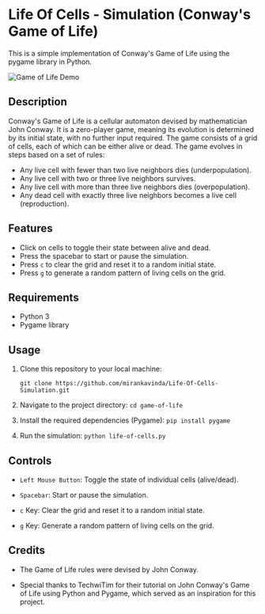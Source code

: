 # Life Of Cells - Simulation (Conway's Game of Life)

This is a simple implementation of Conway's Game of Life using the pygame library in Python.

![Game of Life Demo](game_of_life_demo.gif)

## Description

Conway's Game of Life is a cellular automaton devised by mathematician John Conway. It is a zero-player game, meaning its evolution is determined by its initial state, with no further input required. The game consists of a grid of cells, each of which can be either alive or dead. The game evolves in steps based on a set of rules:

- Any live cell with fewer than two live neighbors dies (underpopulation).
- Any live cell with two or three live neighbors survives.
- Any live cell with more than three live neighbors dies (overpopulation).
- Any dead cell with exactly three live neighbors becomes a live cell (reproduction).

## Features

- Click on cells to toggle their state between alive and dead.
- Press the spacebar to start or pause the simulation.
- Press `c` to clear the grid and reset it to a random initial state.
- Press `g` to generate a random pattern of living cells on the grid.

## Requirements

- Python 3
- Pygame library

## Usage

1. Clone this repository to your local machine:

   ```shell
   git clone https://github.com/mirankavinda/Life-Of-Cells-Simulation.git

2. Navigate to the project directory:
   `cd game-of-life`

4. Install the required dependencies (Pygame):
   `pip install pygame`

5. Run the simulation:
   `python life-of-cells.py`

## Controls

- `Left Mouse Button`: Toggle the state of individual cells (alive/dead).

- `Spacebar`: Start or pause the simulation.

- `c` Key: Clear the grid and reset it to a random initial state.

- `g` Key: Generate a random pattern of living cells on the grid.

## Credits

- The Game of Life rules were devised by John Conway.

- Special thanks to TechwiTim for their tutorial on John Conway's Game of Life using Python and Pygame, which served as an inspiration for this project.



